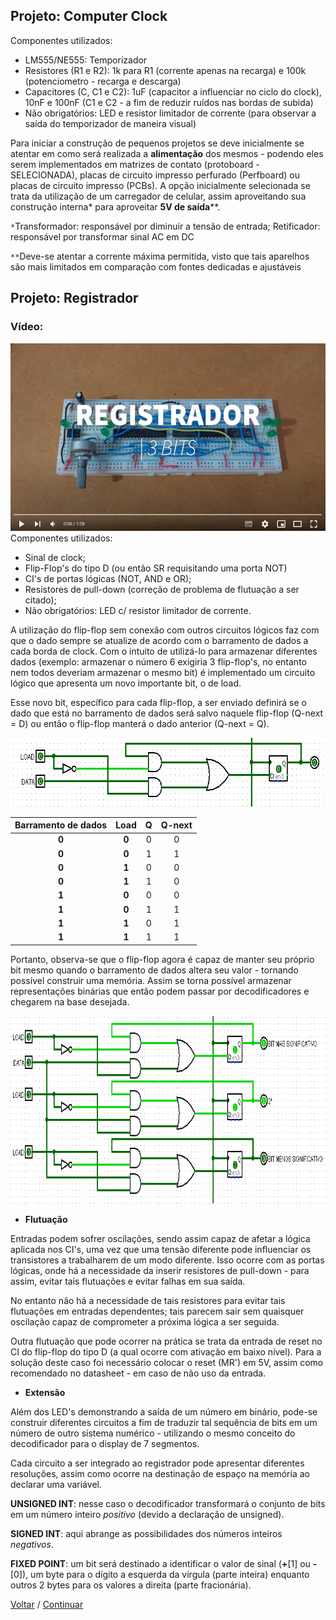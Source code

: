 ## **Projeto: Computer Clock**

Componentes utilizados:

- LM555/NE555: Temporizador
- Resistores (R1 e R2): 1k para R1 (corrente apenas na recarga) e 100k (potenciometro - recarga e descarga)
- Capacitores (C, C1 e C2): 1uF (capacitor a influenciar no ciclo do clock), 10nF e 100nF (C1 e C2 - a fim de reduzir ruídos nas bordas de subida)
- Não obrigatórios: LED e resistor limitador de corrente (para observar a saída do temporizador de maneira visual)

Para iniciar a construção de pequenos projetos se deve inicialmente se atentar em como será realizada a **alimentação** dos mesmos - podendo eles serem implementados em matrizes de contato (protoboard - SELECIONADA), placas de circuito impresso perfurado (Perfboard) ou placas de circuito impresso (PCBs). A opção inicialmente selecionada se trata da utilização de um carregador de celular, assim aproveitando sua construção interna* para aproveitar **5V de saída****.

`*`Transformador: responsável por diminuir a tensão de entrada; Retificador: responsável por transformar sinal AC em DC

`**`Deve-se atentar a corrente máxima permitida, visto que tais aparelhos são mais limitados em comparação com fontes dedicadas e ajustáveis


## **Projeto: Registrador**

### **Vídeo:**

<a href="https://youtu.be/SPccMGu4pHI">
    <img src="../img/VideoRegistrador.png" width="540" height="300" alt="Registrador de 3 Bits">
</a>
Componentes utilizados:

- Sinal de clock;
- Flip-Flop's do tipo D (ou então SR requisitando uma porta NOT)
- CI's de portas lógicas (NOT, AND e OR);
- Resistores de pull-down (correção de problema de flutuação a ser citado);
- Não obrigatórios: LED c/ resistor limitador de corrente.

A utilização do flip-flop sem conexão com outros circuitos lógicos faz com que o dado sempre se atualize de acordo com o barramento de dados a cada borda de clock. Com o intuito de utilizá-lo para armazenar diferentes dados (exemplo: armazenar o número 6 exigiria 3 flip-flop's, no entanto nem todos deveriam armazenar o mesmo bit) é implementado um circuito lógico que apresenta um novo importante bit, o de load.

Esse novo bit, específico para cada flip-flop, a ser enviado definirá se o dado que está no barramento de dados será salvo naquele flip-flop (Q-next = D) ou então o flip-flop manterá o dado anterior (Q-next = Q).

<img src="../img/Registrador1Bit.png" alt="Registrador utilizando portas lógicas e flip-flop" width="700" height="110">

|Barramento de dados|Load|Q|Q-next|
|:---:|:---:|:---:|:---:|
|**0**|**0**|0|0|
|**0**|**0**|1|1|
|**0**|**1**|0|0|
|**0**|**1**|1|0|
|**1**|**0**|0|0|
|**1**|**0**|1|1|
|**1**|**1**|0|1|
|**1**|**1**|1|1|

Portanto, observa-se que o flip-flop agora é capaz de manter seu próprio bit mesmo quando o barramento de dados altera seu valor - tornando possível construir uma memória. Assim se torna possível armazenar representações binárias que então podem passar por decodificadores e chegarem na base desejada.

<img src="../img/Registrador3Bits.png" alt="Armazenando em memória o dígito 110 (6 na base decimal)" width="870" height="300">

- **Flutuação**

Entradas podem sofrer oscilações, sendo assim capaz de afetar a lógica aplicada nos CI's, uma vez que uma tensão diferente pode influenciar os transistores a trabalharem de um modo diferente. Isso ocorre com  as portas lógicas, onde há a necessidade da inserir resistores de pull-down - para assim, evitar tais flutuações e evitar falhas em sua saída.

No entanto não há a necessidade de tais resistores para evitar tais flutuações em entradas dependentes; tais parecem sair sem quaisquer oscilação capaz de comprometer a próxima lógica a ser seguida.

Outra flutuação que pode ocorrer na prática se trata da entrada de reset no CI do flip-flop do tipo D (a qual ocorre com ativação em baixo nível). Para a solução deste caso foi necessário colocar o reset (MR') em 5V, assim como recomendado no datasheet - em caso de não uso da entrada.

- **Extensão**

Além dos LED's demonstrando a saída de um número em binário, pode-se construir diferentes circuitos a fim de traduzir tal sequência de bits em um número de outro sistema numérico - utilizando o mesmo conceito do decodificador para o display de 7 segmentos.

Cada circuito a ser integrado ao registrador pode apresentar diferentes resoluções, assim como ocorre na destinação de espaço na memória ao declarar uma variável.

**UNSIGNED INT**: nesse caso o decodificador transformará o conjunto de bits em um número inteiro *positivo* (devido a declaração de unsigned).

**SIGNED INT**: aqui abrange as possibilidades dos números inteiros *negativos*.

**FIXED POINT**: um bit será destinado a identificar o valor de sinal (**+**[1] ou **-**[0]), um byte para o dígito a esquerda da vírgula (parte inteira) enquanto outros 2 bytes para os valores a direita (parte fracionária).

[Voltar](12-PartidaEAlarme.md) / [Continuar](22-Mux4p1.md)